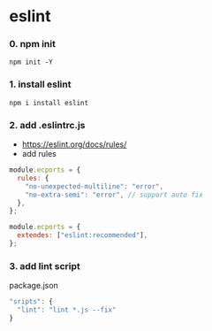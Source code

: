 # eslint

### 0. npm init

```
npm init -Y
```

### 1. install eslint

```
npm i install eslint
```

### 2. add .eslintrc.js

- https://eslint.org/docs/rules/
- add rules

```js
module.ecports = {
  rules: {
    "no-unexpected-multiline": "error",
    "no-extra-semi": "error", // support auto fix
  },
};
```

```js
module.ecports = {
  extendes: ["eslint:recommended"],
};
```

### 3. add lint script

package.json

```js
"sripts": {
  "lint": "lint *.js --fix"
}
```
